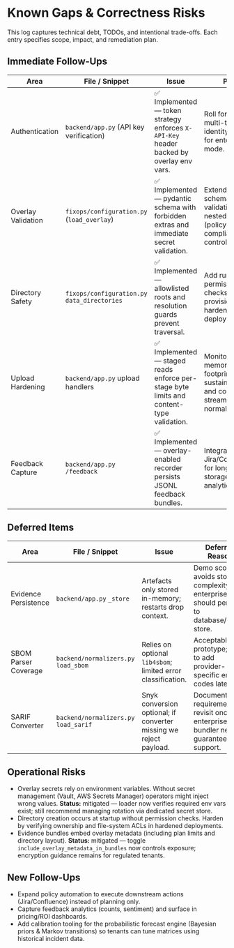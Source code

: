 # Known Gaps & Correctness Risks

This log captures technical debt, TODOs, and intentional trade-offs. Each entry specifies scope,
impact, and remediation plan.

## Immediate Follow-Ups

| Area | File / Snippet | Issue | Plan |
| ---- | -------------- | ----- | ---- |
| Authentication | `backend/app.py` (API key verification) | ✅ Implemented — token strategy enforces `X-API-Key` header backed by overlay env vars. | Roll forward to multi-tenant identity (OIDC) for enterprise mode. |
| Overlay Validation | `fixops/configuration.py` (`load_overlay`) | ✅ Implemented — pydantic schema with forbidden extras and immediate secret validation. | Extend to schema-level validation for nested sections (policy actions, compliance controls). |
| Directory Safety | `fixops/configuration.py` `data_directories` | ✅ Implemented — allowlisted roots and resolution guards prevent traversal. | Add runtime permission checks before provisioning in hardened deployments. |
| Upload Hardening | `backend/app.py` upload handlers | ✅ Implemented — staged reads enforce per-stage byte limits and content-type validation. | Monitor memory footprint under sustained load and consider streaming normalisers. |
| Feedback Capture | `backend/app.py` `/feedback` | ✅ Implemented — overlay-enabled recorder persists JSONL feedback bundles. | Integrate with Jira/Confluence for long-term storage and analytics. |

## Deferred Items

| Area | File / Snippet | Issue | Deferred Reason |
| ---- | -------------- | ----- | --------------- |
| Evidence Persistence | `backend/app.py` `_store` | Artefacts only stored in-memory; restarts drop context. | Demo scope avoids storage complexity; enterprise build should persist to database/object store. |
| SBOM Parser Coverage | `backend/normalizers.py` `load_sbom` | Relies on optional `lib4sbom`; limited error classification. | Acceptable for prototype; plan to add provider-specific error codes later. |
| SARIF Converter | `backend/normalizers.py` `load_sarif` | Snyk conversion optional; if converter missing we reject payload. | Documented requirement; revisit once enterprise bundler needs guaranteed support. |

## Operational Risks

- Overlay secrets rely on environment variables. Without secret management (Vault, AWS Secrets Manager)
  operators might inject wrong values. **Status:** mitigated — loader now verifies required env vars
  exist; still recommend managing rotation via dedicated secret store.
- Directory creation occurs at startup without permission checks. Harden by verifying ownership and
  file-system ACLs in hardened deployments.
- Evidence bundles embed overlay metadata (including plan limits and directory layout). **Status:**
  mitigated — toggle `include_overlay_metadata_in_bundles` now controls exposure; encryption guidance
  remains for regulated tenants.

## New Follow-Ups

- Expand policy automation to execute downstream actions (Jira/Confluence) instead of planning only.
- Capture feedback analytics (counts, sentiment) and surface in pricing/ROI dashboards.
- Add calibration tooling for the probabilistic forecast engine (Bayesian priors & Markov transitions) so tenants can tune matrices using historical incident data.
